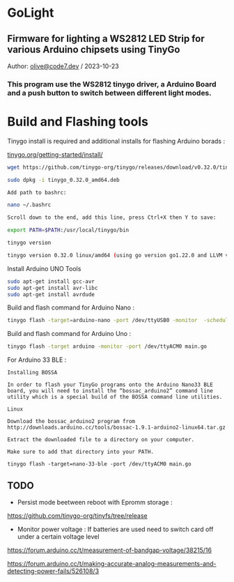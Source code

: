 # GoLight

##  Firmware for lighting a WS2812 LED Strip for various Arduino chipsets using TinyGo

Author: olive@code7.dev /  2023-10-23


### This program use the WS2812 tinygo driver, a Arduino Board and a push button to switch between different light modes.

# Build and Flashing tools

Tinygo install is required and additional installs for flashing Arduino borads :

[tinygo.org/getting-started/install/](https://tinygo.org/getting-started/install/)

```bash
wget https://github.com/tinygo-org/tinygo/releases/download/v0.32.0/tinygo_0.32.0_amd64.deb

sudo dpkg -i tinygo_0.32.0_amd64.deb

Add path to bashrc:

nano ~/.bashrc

Scroll down to the end, add this line, press Ctrl+X then Y to save:

export PATH=$PATH:/usr/local/tinygo/bin

tinygo version 

tinygo version 0.32.0 linux/amd64 (using go version go1.22.0 and LLVM version 18.1.2)
```
Install Arduino UNO Tools
```bash
sudo apt-get install gcc-avr
sudo apt-get install avr-libc
sudo apt-get install avrdude

```
Build and flash command for Arduino Nano :

```bash
tinygo flash -target=arduino-nano -port /dev/ttyUSB0 -monitor  -scheduler=tasks -baudrate 9600 main.go

```
Build and flash command for Arduino Uno :
```bash
tinygo flash -target arduino -monitor -port /dev/ttyACM0 main.go 
```

For Arduino 33 BLE :
```
Installing BOSSA

In order to flash your TinyGo programs onto the Arduino Nano33 BLE board, you will need to install the “bossac_arduino2” command line utility which is a special build of the BOSSA command line utilities.

Linux 

Download the bossac_arduino2 program from http://downloads.arduino.cc/tools/bossac-1.9.1-arduino2-linux64.tar.gz

Extract the downloaded file to a directory on your computer.

Make sure to add that directory into your PATH.

tinygo flash -target=nano-33-ble -port /dev/ttyACM0 main.go

```



## TODO

- Persist mode beetween reboot with Epromm storage :

https://github.com/tinygo-org/tinyfs/tree/release

- Monitor power voltage : If batteries are used need to switch card off under a certain voltage level

https://forum.arduino.cc/t/measurement-of-bandgap-voltage/38215/16

https://forum.arduino.cc/t/making-accurate-analog-measurements-and-detecting-power-fails/526108/3
